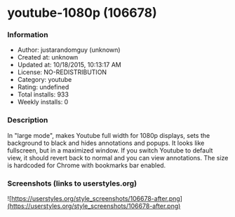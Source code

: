 # youtube-1080p (106678)

### Information
- Author: justarandomguy (unknown)
- Created at: unknown
- Updated at: 10/18/2015, 10:13:17 AM
- License: NO-REDISTRIBUTION
- Category: youtube
- Rating: undefined
- Total installs: 933
- Weekly installs: 0


### Description
In "large mode", makes Youtube full width for 1080p displays, sets the background to black and hides annotations and popups.
It looks like fullscreen, but in a maximized window.
If you switch Youtube to default view, it should revert back to normal and you can view annotations.
The size is hardcoded for Chrome with bookmarks bar enabled.


### Screenshots (links to userstyles.org)
![https://userstyles.org/style_screenshots/106678-after.png](https://userstyles.org/style_screenshots/106678-after.png)


